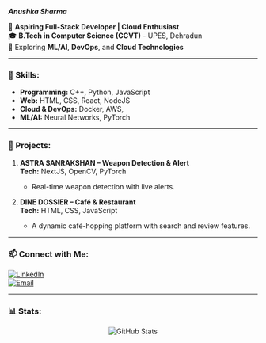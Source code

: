 ***Anushka Sharma***

🚀 **Aspiring Full-Stack Developer | Cloud Enthusiast**  
🎓 **B.Tech in Computer Science (CCVT)** - UPES, Dehradun  
🌱 Exploring **ML/AI**, **DevOps**, and **Cloud Technologies**  

---

### 🔧 Skills:
- **Programming:** C++, Python, JavaScript  
- **Web:** HTML, CSS, React, NodeJS 
- **Cloud & DevOps:** Docker, AWS, 
- **ML/AI:** Neural Networks, PyTorch  

---

### 💼 Projects:
1. **ASTRA SANRAKSHAN – Weapon Detection & Alert**  
   **Tech:** NextJS, OpenCV, PyTorch  
   - Real-time weapon detection with live alerts.  

2. **DINE DOSSIER – Café & Restaurant**  
   **Tech:** HTML, CSS, JavaScript  
   - A dynamic café-hopping platform with search and review features.  

---

### 📫 Connect with Me:
[![LinkedIn](https://img.shields.io/badge/LinkedIn-%230077B5.svg?style=for-the-badge&logo=linkedin&logoColor=white)](https://linkedin.com/in/anushkasharma2024)  
[![Email](https://img.shields.io/badge/Email-%23D14836.svg?style=for-the-badge&logo=gmail&logoColor=white)](mailto:anushka@gmail.com)  

---

### 📊 Stats:
<p align="center">
  <img src="https://github-readme-stats.vercel.app/api?username=AnushkaSharma2024&show_icons=true&theme=radical" alt="GitHub Stats" />
</p>
